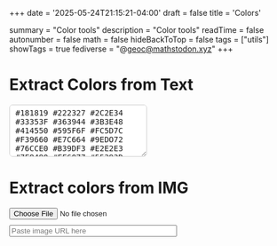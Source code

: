 +++
date = '2025-05-24T21:15:21-04:00'
draft = false
title = 'Colors'

summary = "Color tools"
description = "Color tools"
readTime = false
autonumber = false
math = false
hideBackToTop = false
tags = ["utils"]
showTags = true
fediverse = "@geoc@mathstodon.xyz"
+++

# Extract Colors from Text
<style>
    .color-box {
      display: inline-block;
      width: 75px;
      height: 75px;
      margin: 5px;
      cursor: pointer;
      border: 0px solid #ccc;
      box-shadow: 0 0 4px rgba(0,0,0,0.2);
    }

    .dropzone {
      border: 2px dashed #ccc;
      border-radius: 8px;
      padding: 20px;
      text-align: center;
      margin-bottom: 10px;
      color: #888;
      cursor: pointer;
    }
</style>

<textarea id="inputText" rows="5" cols=25% style="border-radius: 6px; border: 1px solid #ccc; padding: 6px 10px; font-size: 1em; color: var(--fg); width: auto;">
#181819 #222327 #2C2E34 #33353F #363944 #3B3E48 #414550 #595F6F #FC5D7C #F39660 #E7C664 #9EDO72 #76CCE0 #B39DF3 #E2E2E3 #7F8490 #FF6077 #55393D #394634 #A7DF78 #85D3F2 #354157 #4E432F
</textarea>
<br>
<div id="colorContainer"></div>
<p>
    <span id="colorCount"></span>
</p>

# Extract colors from IMG
<input type="file" id="imageInput" accept="image/*" style="margin-bottom: 10px;">
<br>
<input type="text" id="imageUrlInput" placeholder="Paste image URL here" style="margin-bottom: 10px; width: 60%;">
<canvas id="imageCanvas" style="display:none;"></canvas>
<div id="imgColorContainer"></div>
<p>
    <span id="imgColorCount"></span>
</p>

<script>
function rgbToHex(r, g, b) {
    return "#" + [r, g, b].map(x => {
        const hex = x.toString(16);
        return hex.length === 1 ? "0" + hex : hex;
    }).join("");
}

function getDominantColors(image, colorCount = 8) {
    const canvas = document.getElementById("imageCanvas");
    const ctx = canvas.getContext("2d");
    canvas.width = image.width;
    canvas.height = image.height;
    ctx.drawImage(image, 0, 0, image.width, image.height);
    const data = ctx.getImageData(0, 0, image.width, image.height).data;

    const colorMap = {};
    for (let i = 0; i < data.length; i += 4) {
        const r = data[i], g = data[i+1], b = data[i+2], a = data[i+3];
        if (a < 128) continue; // skip transparent
        const key = [r, g, b].join(",");
        colorMap[key] = (colorMap[key] || 0) + 1;
    }

    const sorted = Object.entries(colorMap)
        .sort((a, b) => b[1] - a[1])
        .slice(0, colorCount);

    return sorted.map(([key]) => {
        const [r, g, b] = key.split(",").map(x => parseInt(x, 10));
        return rgbToHex(r, g, b);
    });
}

function showColorBoxes(colors, containerId, countId) {
    const container = document.getElementById(containerId);
    container.innerHTML = "";
    colors.forEach(hex => {
        const box = document.createElement("div");
        box.className = "color-box";
        box.style.backgroundColor = hex;
        box.title = hex;
        box.onclick = () => navigator.clipboard.writeText(hex);
        container.appendChild(box);
    });
}

function extractColors() {
    const text = document.getElementById("inputText").value;
    const regexes = {
        hex: /#(?:[0-9a-fA-F]{3}){1,2}/g,
        rgb: /rgb\(\s*\d+\s*,\s*\d+\s*,\s*\d+\s*\)/g,
        hsl: /hsl\(\s*\d+\s*,\s*\d+%?\s*,\s*\d+%?\s*\)/g
    };

    let matches = [];
    for (let type in regexes) {
        const found = text.match(regexes[type]);
        if (found) matches = matches.concat(found);
    }

    const toHex = (color) => {
        const ctx = document.createElement("canvas").getContext("2d");
        ctx.fillStyle = color;
        return ctx.fillStyle;
    };

    const uniqueColors = [...new Set(matches)].map(toHex);
    showColorBoxes(uniqueColors, "colorContainer", "colorCount");
}

extractColors();
document.getElementById("inputText").addEventListener("input", extractColors);

document.getElementById("imageUrlInput").addEventListener("input", function() {
    const url = document.getElementById("imageUrlInput").value.trim();
    if (!url) return;
    const img = new window.Image();
    img.crossOrigin = "Anonymous";
    img.onload = function() {
        const colors = getDominantColors(img, 8);
        showColorBoxes(colors, "imgColorContainer", "imgColorCount");
    };
    img.onerror = function() {
        // alert("Could not load image from the provided URL.");
    };
    img.src = url;
});

document.getElementById("imageInput").addEventListener("change", function(e) {
    const file = e.target.files[0];
    if (!file) return;
    const img = new window.Image();
    img.onload = function() {
        const colors = getDominantColors(img, 8);
        showColorBoxes(colors, "imgColorContainer", "imgColorCount");
    };
    img.src = URL.createObjectURL(file);
});

// Add drag-and-drop and click-to-select support
const dropZone = document.createElement("div");
dropZone.className = "dropzone";
dropZone.innerHTML = "Drag and drop an image here or click to select";

const imageInput = document.getElementById("imageInput");
imageInput.style.display = "none"; // Hide the original input
imageInput.parentNode.insertBefore(dropZone, imageInput);

// Drag events
["dragenter", "dragover"].forEach(eventName => {
    dropZone.addEventListener(eventName, (e) => {
        e.preventDefault();
        e.stopPropagation();
        dropZone.style.borderColor = "#888";
        dropZone.style.background = "#f8f8f8";
    });
});

["dragleave", "drop"].forEach(eventName => {
    dropZone.addEventListener(eventName, (e) => {
        e.preventDefault();
        e.stopPropagation();
        dropZone.style.borderColor = "#ccc";
        dropZone.style.background = "";
    });
});

// Drop event
dropZone.addEventListener("drop", function(e) {
    const file = e.dataTransfer.files[0];
    if (!file || !file.type.startsWith("image/")) return;
    const img = new window.Image();
    img.onload = function() {
        const colors = getDominantColors(img, 8);
        showColorBoxes(colors, "imgColorContainer", "imgColorCount");
    };
    img.src = URL.createObjectURL(file);
});

// Click-to-select support
dropZone.addEventListener("click", function() {
    imageInput.value = ""; // Reset so change always fires
    imageInput.click();
});

// File input change event (already present, but ensure it works with dropZone)
imageInput.addEventListener("change", function(e) {
    const file = e.target.files[0];
    if (!file) return;
    const img = new window.Image();
    img.onload = function() {
        const colors = getDominantColors(img, 8);
        showColorBoxes(colors, "imgColorContainer", "imgColorCount");
    };
    img.src = URL.createObjectURL(file);
});
</script>
